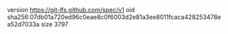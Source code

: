 version https://git-lfs.github.com/spec/v1
oid sha256:07db01a720ed96c0eae8c0f6003d2e81a3ee8011fcaca428253478ea52d7033a
size 3797
